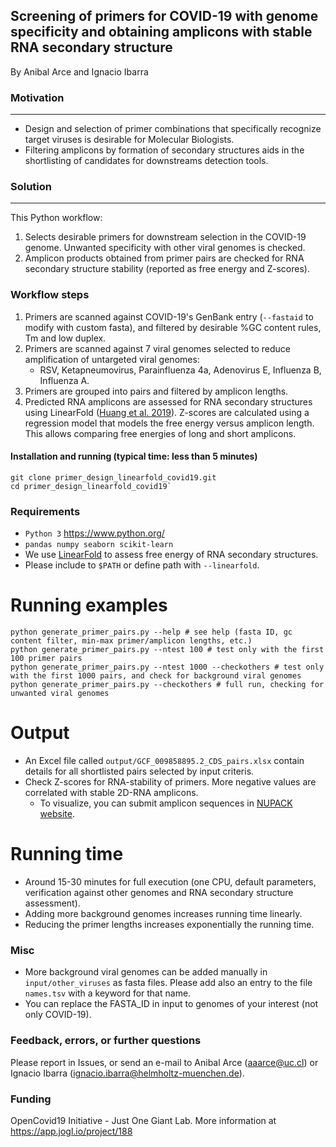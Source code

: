 ## **Screening of primers for COVID-19 with genome specificity and obtaining amplicons with stable RNA secondary structure**
By Anibal Arce and Ignacio Ibarra

### Motivation
---------------------------------------------------------
- Design and selection of primer combinations that specifically recognize target viruses is desirable for Molecular Biologists.
- Filtering amplicons by formation of secondary structures aids in the shortlisting of candidates for downstreams detection tools.

### Solution
----------------

This Python workflow:
1. Selects desirable primers for downstream selection in the COVID-19 genome. Unwanted specificity with other viral genomes is checked. 
2. Amplicon products obtained from primer pairs are checked for RNA secondary structure
stability (reported as free energy and Z-scores).

### Workflow steps
1. Primers are scanned against COVID-19's GenBank entry (`--fastaid` to modify with custom fasta), 
and filtered by desirable %GC content rules, Tm and low duplex.
2. Primers are scanned against 7 viral genomes selected to reduce amplification of untargeted viral genomes:
    - RSV, Ketapneumovirus, Parainfluenza 4a, Adenovirus E, Influenza B, Influenza A.
3. Primers are grouped into pairs and filtered by amplicon lengths.
4. Predicted RNA amplicons are assessed for RNA secondary structures 
using LinearFold ([Huang et al. 2019](https://academic.oup.com/bioinformatics/article/35/14/i295/5529205)). 
Z-scores are calculated using a regression model that models the free energy versus amplicon length. This allows comparing free energies 
of long and short amplicons.

#### Installation and running (typical time: less than 5 minutes)
```
git clone primer_design_linearfold_covid19.git
cd primer_design_linearfold_covid19`
```

### Requirements
- `Python 3` https://www.python.org/
- `pandas numpy seaborn scikit-learn`
- We use [LinearFold](https://github.com/LinearFold/LinearFold) to assess free energy of RNA secondary structures.
- Please include to `$PATH` or define path with `--linearfold`.

# Running examples
```
python generate_primer_pairs.py --help # see help (fasta ID, gc content filter, min-max primer/amplicon lengths, etc.)
python generate_primer_pairs.py --ntest 100 # test only with the first 100 primer pairs
python generate_primer_pairs.py --ntest 1000 --checkothers # test only with the first 1000 pairs, and check for background viral genomes
python generate_primer_pairs.py --checkothers # full run, checking for unwanted viral genomes
```

# Output
- An Excel file called `output/GCF_009858895.2_CDS_pairs.xlsx` contain details for all shortlisted pairs selected by input criteris.
- Check Z-scores for RNA-stability of primers. More negative values are correlated with stable 2D-RNA amplicons.
    - To visualize, you can submit amplicon sequences in [NUPACK website](http://www.nupack.org/partition/new). 

# Running time
- Around 15-30 minutes for full execution (one CPU, default parameters, verification against other genomes and
RNA secondary structure assessment).
- Adding more background genomes increases running time linearly.
- Reducing the primer lengths increases exponentially the running time.

### Misc
- More background viral genomes can be added manually in `input/other_viruses` as fasta files. Please add also an entry to the file `names.tsv` with a keyword for that name.
- You can replace the FASTA_ID in input to genomes of your interest (not only COVID-19).

### Feedback, errors, or further questions
Please report in Issues, or send an e-mail to Anibal Arce (aaarce@uc.cl) or Ignacio Ibarra (ignacio.ibarra@helmholtz-muenchen.de).

### Funding
OpenCovid19 Initiative - Just One Giant Lab.
More information at https://app.jogl.io/project/188
